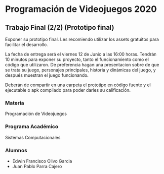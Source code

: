 #   Programación de Videojuegos 2020
##  Trabajo Final (2/2) (Prototipo final)

Exponer su prototipo final. Les recomiendo utilizar los assets gratuitos para facilitar el desarrollo.

La fecha de entrega será el viernes 12 de Junio a las 16:00 horas. Tendrán 10 minutos para exponer su proyecto, tanto el funcionamiento como el código que utilizaron. De preferencia hagan una presentacion sobre de que se trata su juego, personajes principales, historia y dinámicas del juego, y después muestran el juego funcionando.

Deberán de compartir en una carpeta el prototipo en código fuente y el ejecutable o apk compilado para poder darles su calificación.

###    Materia
Programación de Videojuegos

###    Programa Académico
Sistemas Computacionales

###    Alumnos
-   Edwin Francisco Olivo Garcia
-   Juan Pablo Parra Cajero